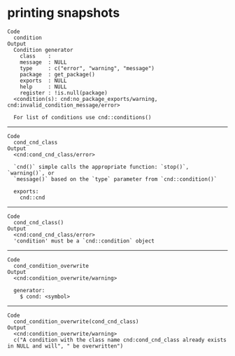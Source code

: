 # printing snapshots

    Code
      condition
    Output
      Condition generator
        class    : 
        message  : NULL
        type     : c("error", "warning", "message")
        package  : get_package()
        exports  : NULL
        help     : NULL
        register : !is.null(package)
      <condition(s): cnd:no_package_exports/warning, cnd:invalid_condition_message/error>
      
      For list of conditions use cnd::conditions()

---

    Code
      cond_cnd_class
    Output
      <cnd:cond_cnd_class/error>
      
      `cnd()` simple calls the appropriate function: `stop()`, `warning()`, or
      `message()` based on the `type` parameter from `cnd::condition()`
      
      exports:
        cnd::cnd

---

    Code
      cond_cnd_class()
    Output
      <cnd:cond_cnd_class/error>
      'condition' must be a `cnd::condition` object

---

    Code
      cond_condition_overwrite
    Output
      <cnd:condition_overwrite/warning>
      
      generator:
        $ cond: <symbol> 

---

    Code
      cond_condition_overwrite(cond_cnd_class)
    Output
      <cnd:condition_overwrite/warning>
      c("A condition with the class name cnd:cond_cnd_class already exists in NULL and will", " be overwritten")

